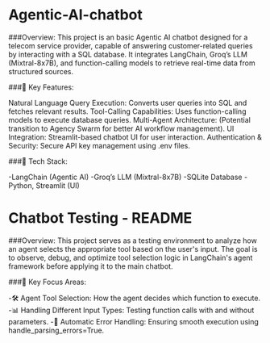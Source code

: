 # Agentic-AI-chatbot
###Overview:
This project is an basic Agentic AI chatbot designed for a telecom service provider, capable of answering customer-related queries by interacting with a SQL database. It integrates LangChain, Groq’s LLM (Mixtral-8x7B), and function-calling models to retrieve real-time data from structured sources.

###🔹 Key Features:

Natural Language Query Execution: Converts user queries into SQL and fetches relevant results.
Tool-Calling Capabilities: Uses function-calling models to execute database queries.
Multi-Agent Architecture: (Potential transition to Agency Swarm for better AI workflow management).
UI Integration: Streamlit-based chatbot UI for user interaction.
Authentication & Security: Secure API key management using .env files.

###🔹 Tech Stack:

-LangChain (Agentic AI)
-Groq’s LLM (Mixtral-8x7B)
-SQLite Database
-Python, Streamlit (UI)

# Chatbot Testing - README

###Overview:
This project serves as a testing environment to analyze how an agent selects the appropriate tool based on the user's input. The goal is to observe, debug, and optimize tool selection logic in LangChain's agent framework before applying it to the main chatbot.

###🔹 Key Focus Areas:

-🛠 Agent Tool Selection: How the agent decides which function to execute.
-📊 Handling Different Input Types: Testing function calls with and without parameters.
-🔄 Automatic Error Handling: Ensuring smooth execution using handle_parsing_errors=True.


